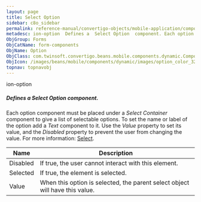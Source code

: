 ```yaml
---
layout: page
title: Select Option
sidebar: c8o_sidebar
permalink: reference-manual/convertigo-objects/mobile-application/components/form-components/select-option/
metadesc: ion-option  Defines a  Select Option  component. Each option component must be placed under a  Select Container  component to give a list of selectabl
ObjGroup: Forms
ObjCatName: form-components
ObjName: Option
ObjClass: com.twinsoft.convertigo.beans.mobile.components.dynamic.ComponentManager$1
ObjIcon: /images/beans/mobile/components/dynamic/images/option_color_32x32.png
topnav: topnavobj
---
```

ion-option
##### Defines a <i>Select Option</i> component.
Each option component must be placed under a <i>Select Container</i> component to give a list of selectable options.
To set the name or label of the option add a <i>Text</i> component to it.
Use the <i>Value</i> property to set its value, and the <i>Disabled</i> property to prevent the user from changing the value.
 For more information: <a href='https://ionicframework.com/docs/v3/components/#select' target='_blank'>Select</a>.

Name | Description 
--- | ---
Disabled | If true, the user cannot interact with this element.
Selected | If true, the element is selected.
Value | When this option is selected, the parent select object will have this value.

